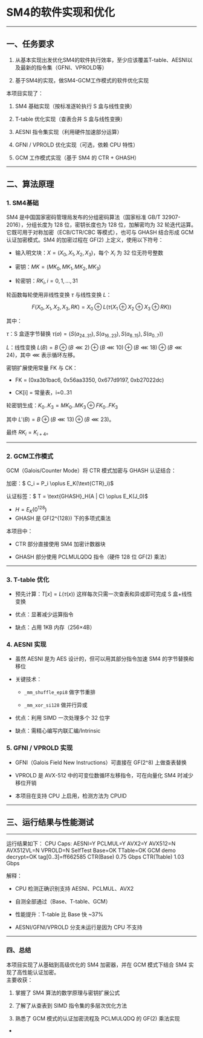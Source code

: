 # SM4的软件实现和优化

****

## 一、任务要求

1. 从基本实现出发优化SM4的软件执行效率，至少应该覆盖T-table、AESNI以及最新的指令集（GFNI、VPROLD等）

2. 基于SM4的实现，做SM4-GCM工作模式的软件优化实现

本项目实现了：

1. SM4 基础实现（按标准逐轮执行 S 盒与线性变换）

2. T-table 优化实现（查表合并 S 盒与线性变换）

3. AESNI 指令集实现（利用硬件加速部分运算）

4. GFNI / VPROLD 优化实现（可选，依赖 CPU 特性）

5. GCM 工作模式实现（基于 SM4 的 CTR + GHASH）

**** 

## 二、算法原理

### 1. SM4基础

SM4 是中国国家密码管理局发布的分组密码算法（国家标准 GB/T 32907-2016），分组长度为 128 位，密钥长度也为 128 位，加解密均为 32 轮迭代运算。它既可用于对称加密（ECB/CTR/CBC 等模式），也可与 GHASH 结合形成 GCM 认证加密模式。SM4 的加密过程在 GF(2) 上定义，使用以下符号：

* 输入明文块：$X = (X_0, X_1, X_2, X_3)$，每个 $X_i$ 为 32 位无符号整数

* 密钥：$MK = (MK_0, MK_1, MK_2, MK_3)$

* 轮密钥：$RK_i, i = 0, 1, ..., 31$

轮函数每轮使用非线性变换 $\tau$ 与线性变换 $L$：

$$
F(X_0, X_1, X_2, X_3, RK) = X_0 \oplus L(\tau(X_1 \oplus X_2 \oplus X_3 \oplus RK))
$$

其中：

$\tau$：S 盒逐字节替换  $\tau(a) = (S(a_{24..31}), S(a_{16..23}), S(a_{8..15}), S(a_{0..7}))$

$L$：线性变换 $L(B) = B \oplus (B \lll 2) \oplus (B \lll 10) \oplus (B \lll 18) \oplus (B \lll 24)$，其中 $\lll$ 表示循环左移。

密钥扩展使用常量 FK 与 CK：

* FK = (0xa3b1bac6, 0x56aa3350, 0x677d9197, 0xb27022dc)

* CK[i] = 常量表，i=0..31

轮密钥生成：$K_0..K_3 = MK_0..MK_3 \oplus FK_0..FK_3$

其中 $L'(B) = B \oplus (B \lll 13) \oplus (B \lll 23)$。

最终 $RK_i = K_{i+4}$。

**** 

### 2. GCM工作模式

GCM（Galois/Counter Mode）将 CTR 模式加密与 GHASH 认证结合：

加密：$ C_i = P_i \oplus E_K(\text{CTR}_i)$

认证标签：$ T = \text{GHASH}_H(A \| C) \oplus E_K(J_0)$

* $H = E_K(0^{128})$   
* GHASH 是 GF(2^{128}) 下的多项式乘法

本项目中：

* CTR 部分直接使用 SM4 加密计数器块

* GHASH 部分使用 PCLMULQDQ 指令（硬件 128 位 GF(2) 乘法）

****

### 3. T-table 优化

* 预先计算：$T[x] = L(\tau(x))$
  这样每次只需一次查表和异或即可完成 S 盒+线性变换

* 优点：显著减少运算指令

* 缺点：占用 1KB 内存（256×4B）

### 4. AESNI 实现

* 虽然 AESNI 是为 AES 设计的，但可以用其部分指令加速 SM4 的字节替换和移位

* 关键技术：
  
  * `_mm_shuffle_epi8` 做字节重排
  
  * `_mm_xor_si128` 做并行异或

* 优点：利用 SIMD 一次处理多个 32 位字

* 缺点：需精心编写内联汇编/Intrinsic

### 5. GFNI / VPROLD 实现

* GFNI（Galois Field New Instructions）可直接在 GF(2^8) 上做查表替换

* VPROLD 是 AVX-512 中的可变位数循环左移指令，可在向量化 SM4 时减少移位开销

* 本项目在支持 CPU 上启用，检测方法为 CPUID 

****

## 三、运行结果与性能测试

------------

运行结果如下：
    CPU Caps: AESNI=Y PCLMUL=Y AVX2=Y AVX512=N AVX512VL=N VPROLD=N
    SelfTest Base=OK TTable=OK
    GCM demo decrypt=OK tag[0..3]=ff662585
    CTR(Base)   0.75 Gbps
    CTR(Ttable) 1.03 Gbps

解释：

* CPU 检测正确识别支持 AESNI、PCLMUL、AVX2

* 自测全部通过（Base、T-table、GCM）

* 性能提升：T-table 比 Base 快 ~37%

* AESNI/GFNI/VPROLD 分支未运行是因为 CPU 不支持 

****

### 四、总结

本项目实现了从基础到高级优化的 SM4 加密器，并在 GCM 模式下结合 SM4 实现了高性能认证加密。  
主要收获：

1. 掌握了 SM4 算法的数学原理与密钥扩展公式

2. 了解了从查表到 SIMD 指令集的多层次优化方法

3. 熟悉了 GCM 模式的认证加密流程及 PCLMULQDQ 的 GF(2) 乘法实现
*  
